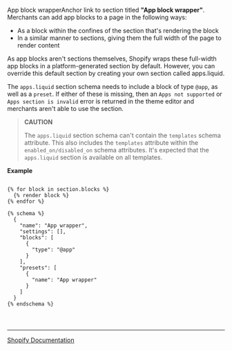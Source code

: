 App block wrapperAnchor link to section titled **"App block wrapper"**. Merchants can add app blocks to a page in the following ways:

- As a block within the confines of the section that's rendering the block
- In a similar manner to sections, giving them the full width of the page to render content

As app blocks aren't sections themselves, Shopify wraps these full-width app blocks in a platform-generated section by default. However, you can override this default section by creating your own section called apps.liquid.

The `apps.liquid` section schema needs to include a block of type `@app`, as well as a `preset`. If either of these is missing, then an `Apps not supported` or `Apps section is invalid` error is returned in the theme editor and merchants aren't able to use the section.

> **CAUTION**
>
> The `apps.liquid` section schema can't contain the `templates` schema attribute. This also includes the `templates` attribute within the `enabled_on/disabled_on` schema attributes. It's expected that the `apps.liquid` section is available on all templates.

**Example**

```liquid

{% for block in section.blocks %}
  {% render block %}
{% endfor %}

{% schema %}
  {
    "name": "App wrapper",
    "settings": [],
    "blocks": [
      {
        "type": "@app"
      }
    ],
    "presets": [
      {
        "name": "App wrapper"
      }
    ]
  }
{% endschema %}


```

#

---

[Shopify Documentation](https://shopify.dev/docs/storefronts/themes/architecture/blocks/app-blocks#app-block-wrapper)
